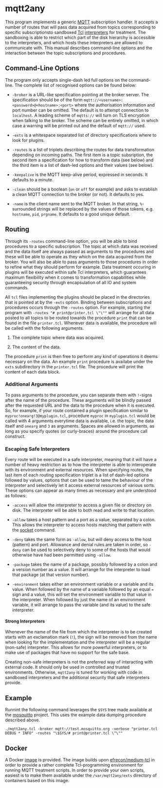# mqtt2any

This program implements a generic [MQTT](http://mqtt.org/) subscription handler.
It accepts a number of routes that will pass data acquired from topics
corresponding to specific subscriptionsto sandboxed [Tcl](https://www.tcl.tk/)
[interpreters](https://www.tcl.tk/man/tcl8.6/TclCmd/safe.htm) for treatment. The
sandboxing is able to restrict which part of the disk hierarchy is accessible to
the interpreters, and which hosts these interpreters are allowed to communicate
with. This manual describes command-line options and the interaction between the
topic subscriptions and procedures.

## Command-Line Options

The program only accepts single-dash led full options on the command-line.
The complete list of recognised options can be found below:

- `-broker` is a URL-like specification pointing at the broker server. The
  specification should be of the form
  `mqtt://<username>:<password>@<hostname>:<port>` where the authorisation
  information and port number can be omitted. The default is to attempt
  connection to `localhost`. A leading scheme of `mqtts://` will turn on TLS
  encryption when talking to the broker. The scheme can be entirely omitted, in
  which case a warning will be printed out and the default of `mqtt://` used.
  
- `-exts` is a whitespace separated list of directory specifications where to
  look for plugins.
  
- `-routes` is a list of triplets describing the routes for data transformation
  depending on incoming paths. The first item is a topic subsription, the second
  item a specification for how to transform data (see below) and the third item
  is a list of dash-led options and their values (see below).
  
- `-keepalive` is the MQTT keep-alive period, expressed in seconds. It defaults
  to a minute.

- `-clean` should be a boolean (`on` or `off` for example) and asks to establish
  a clean MQTT connection to the broker (or not). It defaults to yes.

- `-name` is the client name sent to the MQTT broker. In that string,
  `%`-surrounded strings will be replaced by the values of those tokens, e.g.
  `hostname`, `pid`, `prgname`. It defaults to a good unique default.

## Routing

Through its `-routes` command-line option, you will be able to bind procedures
to a specific subscription. The topic at which data was received and the data
itself are always passed as arguments to the procedures and these will be able
to operate as they which on the data acquired from the broker. You will also be
able to pass arguments to those procedures in order to refine what they should
perform for example. Data treatment occuring in plugins will be executed within
safe Tcl interpreters, which guarantees maximum flexibility when it comes to
transformation capabilities while guaranteeing security through encapsulation of
all IO and system commands.

All `tcl` files implementing the plugins should be placed in the directories
that is pointed at by the `-exts` option. Binding between subscriptions and
procedures occurs through the `-routes` option. For example, starting the
program with `-routes "# print@printer.tcl \"\""` will arrange for all data
posted to all topics to be routed towards the procedure `print` that can be
found in the file `printer.tcl`. Whenever data is available, the procedure will
be called with the following arguments.

1. The complete topic where data was acquired.

2. The content of the data.

The procedure `print` is then free to perform any kind of operations it deems
necessary on the data. An example `print` procedure is availabe under the `exts`
subdirectory in the `printer.tcl` file. The procedure will print the content of
each data block.

### Additional Arguments

To pass arguments to the procedure, you can separate them with `!`-signs after
the name of the procedure.  These arguments will be blindly passed after the
requested URL and the data to the procedure when it is executed. So, for
example, if your route contained a plugin specification similar to
`myproc!onearg!3@myplugin.tcl`, procedure `myproc` in `myplugin.tcl` would be
called with 4 arguments everytime data is available, i.e. the topic, the data
itself and `onearg` and `3` as arguments.  Spaces are allowed in arguments, as
long as you specify quotes (or curly-braces) around the procedure call
construct.

### Escaping Safe Interpreters

Every route will be executed in a safe interpreter, meaning that it will have a
number of heavy restriction as to how the interpreter is able to interoperate
with its environment and external resources. When specifying routes, the last
item of each routing specification triplet is a list of dash-led options
followed by values, options that can be used to tame the behaviour of the
interpreter and selectively let it access external resources of various sorts.
These options can appear as many times as necessary and are understood as
follows:

- `-access` will allow the interpreter to access a given file or directory on
  disk. The interpreter will be able to both read and write to that location.

- `-allow` takes a host pattern and a port as a value, separated by a colon.
  This allows the interpreter to access hosts matching that pattern with the
  [socket] command.

- `-deny` takes the same form as `-allow`, but will deny access to the host
  (pattern) and port. Allowance and denial rules are taken in order, so `-deny`
  can be used to selectively deny to some of the hosts that would otherwise have
  had been permitted using `-allow`.

- `-package` takes the name of a package, possibly followed by a colon and a
  version number as a value. It will arrange for the interpreter to load that
  package (at that version number).

- `-environment` takes either an environment variable or a variable and its
  value. When followed by the name of a variable followed by an equal `=` sign
  and a value, this will set the environment variable to that value in the
  interpreter. When followed by just the name of an environment variable, it
  will arrange to pass the variable (and its value) to the safe interpreter.

  [socket]: https://www.tcl.tk/man/tcl/TclCmd/socket.htm

#### Strong Interpreters

Whenever the name of the file from which the interpreter is to be created starts
with an exclamation mark (`!`), the sign will be removed from the name when
looking for the implementation and the interpreter will be a regular (non-safe)
interpreter. This allows for more powerful interpreters, or to make use of
packages that have no support for the safe base.

Creating non-safe interpreters is not the preferred way of interacting with
external code. It should only be used in controlled and trusted environments.
Otherwise, `mqtt2any` is tuned for working with code in sandboxed interpreters
and the additional security that safe interpreters provide.

## Example

Runnint the following command leverages the `$SYS` tree made available at the
[mosquitto](http://test.mosquitto.org/) project. This uses the example data
dumping procedure described above.

    ./mqtt2any.tcl -broker mqtt://test.mosquitto.org -verbose "printer.tcl DEBUG * INFO" -routes "\$SYS/# print@printer.tcl \"\""

## Docker

A Docker [image](https://hub.docker.com/r/efrecon/mqtt2any/) is provided. The
image builds upon [efrecon/medium-tcl] in order to provide a rather complete
Tcl-programming environment for running MQTT treatment scripts. In order to
provide your own scripts, easiest is to make them available under the
`/var/mqtt2any/exts` directory of containers based on this image.

  [efrecon/medium-tcl]: https://hub.docker.com/r/efrecon/medium-tcl/